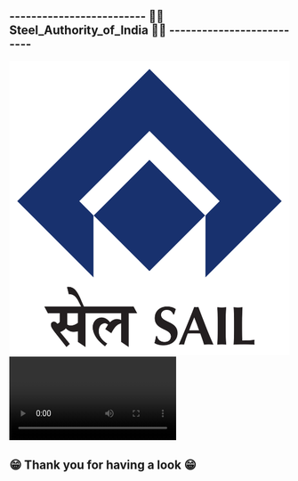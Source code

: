 ## -------------------------   👨‍🔧 Steel_Authority_of_India 👨‍🔧   --------------------------

![Demo img](./Steel_Authority_of_India.png)
![Demo gif](./Steel_Authority_of_India.MP4)

## 😁 Thank you for having a look 😁



## 
